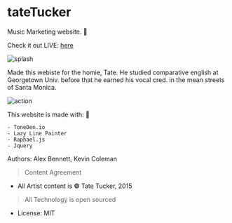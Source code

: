 # tateTucker
Music Marketing website. :musical_score:

Check it out LIVE: [here](https://yupitstate.com)

![splash](https://s3-us-west-2.amazonaws.com/agb539/tatetuck.png?X-Amz-Date=20160101T221333Z&X-Amz-Expires=300&X-Amz-Algorithm=AWS4-HMAC-SHA256&X-Amz-Signature=08b208c682a29a1ffd2557cf5477e205ff9221017568da4d23541884d1778cdc&X-Amz-Credential=ASIAIBATWL26TMSJGJWQ/20160101/us-west-2/s3/aws4_request&X-Amz-SignedHeaders=Host&x-amz-security-token=AQoDYXdzEPT//////////wEagAItd6hFih42WS/1dWreSPUwGpWZOrMQ29bCVwfyBH6vo%2B4YDxK%2BvQAHrEtQJXLCJy9OFPBxxqAO1VxtWNHY7g3bdYFKNQBiTHbpZuPn9sVLwSK36Z5NEgIkB0nXOwa656ZGzxAx4KYvq%2BUQWd8X%2BS/3T0Ox4mYSdyqk3Xj0uqme95Oh9PAMUJabTwgcMaOXyS2He8EPGKfqrox9O4AcAkL6RhLJPiHAPNNM5gx%2B76h%2BnttHy5IMSWt3BFtk9E98emD4ILjErPS1o3PMB2IaRId9iMj4h2STr1CvZ/EDE37XemPyXhF6D%2BZ%2Ba/BRun0ZmGJAbp7uvHQ7gntNsnXS/sbRILGbm7QF)

Made this webiste for the homie, Tate. He studied comparative english at Georgetown Univ. before that he earned his vocal cred. in the mean streets of Santa Monica. 

![action](https://s3-us-west-2.amazonaws.com/agb539/action.png?X-Amz-Date=20160101T221515Z&X-Amz-Expires=300&X-Amz-Algorithm=AWS4-HMAC-SHA256&X-Amz-Signature=a048ff818e22b96bf7e1d22ef67965772d2e508f7f1887a1cce7c2443c49a23c&X-Amz-Credential=ASIAIBATWL26TMSJGJWQ/20160101/us-west-2/s3/aws4_request&X-Amz-SignedHeaders=Host&x-amz-security-token=AQoDYXdzEPT//////////wEagAItd6hFih42WS/1dWreSPUwGpWZOrMQ29bCVwfyBH6vo%2B4YDxK%2BvQAHrEtQJXLCJy9OFPBxxqAO1VxtWNHY7g3bdYFKNQBiTHbpZuPn9sVLwSK36Z5NEgIkB0nXOwa656ZGzxAx4KYvq%2BUQWd8X%2BS/3T0Ox4mYSdyqk3Xj0uqme95Oh9PAMUJabTwgcMaOXyS2He8EPGKfqrox9O4AcAkL6RhLJPiHAPNNM5gx%2B76h%2BnttHy5IMSWt3BFtk9E98emD4ILjErPS1o3PMB2IaRId9iMj4h2STr1CvZ/EDE37XemPyXhF6D%2BZ%2Ba/BRun0ZmGJAbp7uvHQ7gntNsnXS/sbRILGbm7QF)

This website is made with: :wrench:
```
- ToneDen.io
- Lazy Line Painter
- Raphael.js
- Jquery
```
Authors: Alex Bennett, Kevin Coleman

> Content Agreement
- All Artist content is **©** Tate Tucker, 2015

> All Technology is open sourced
- License: MIT



